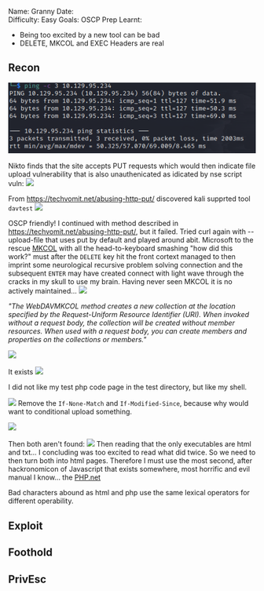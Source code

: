 
Name: Granny
Date:  
Difficulty:  Easy
Goals:  OSCP Prep 
Learnt:
- Being too excited by a new tool can be bad 
- DELETE, MKCOL and EXEC Headers are real

## Recon

![ping](HackTheBox/Retired-Machines/Granny/Screenshots/ping.png)

Nikto finds that the site accepts PUT requests which would then indicate file upload vulnerability that is also unauthenicated  as idicated by nse script vuln: 
![](vuln.png)

From https://techvomit.net/abusing-http-put/ discovered kali supprted tool `davtest`
![](wonderousWEBdav.png)

OSCP friendly! I continued with method described in https://techvomit.net/abusing-http-put/, but it failed. Tried curl again with --upload-file that uses put by default and played around abit. Microsoft to the rescue  [MKCOL](https://learn.microsoft.com/en-us/previous-versions/office/developer/exchange-server-2003/aa142923(v=exchg.65)) with all the head-to-keyboard smashing "how did this work?" must after the `DELETE` key hit the front cortext managed to then imprint some neurological recursive problem solving connection and the subsequent `ENTER`  may have created connect with light wave through the cracks in my skull to use my brain. Having never seen MKCOL it is no actively maintained...
![](declined.png)

*"The WebDAVMKCOL method creates a new collection at the location specified by the Request-Uniform Resource Identifier (URI). When invoked without a request body, the collection will be created without member resources. When used with a request body, you can create members and properties on the collections or members."*

![](testdir.png)

It exists
![](testexists.png)

I did not like my test php code page in the test directory, but like my shell.

![](what.png)
Remove the `If-None-Match` and `If-Modified-Since`, because why would want to conditional upload something.

![](ahaaaaaaaaaaah.png)

Then both aren't found:
![](stillsadnopage.png)
Then reading that the only executables are html and txt... I concluding was too excited to read what did twice. So we need to then turn both into html pages. Therefore I must use the most second, after hackronomicon of Javascript that exists somewhere, most horrific and evil manual I know... the [PHP.net](https://www.php.net/manual/en/language.basic-syntax.phpmode.php) 

Bad characters abound as html and php use the same lexical operators for different operability.



## Exploit

## Foothold

## PrivEsc

      
